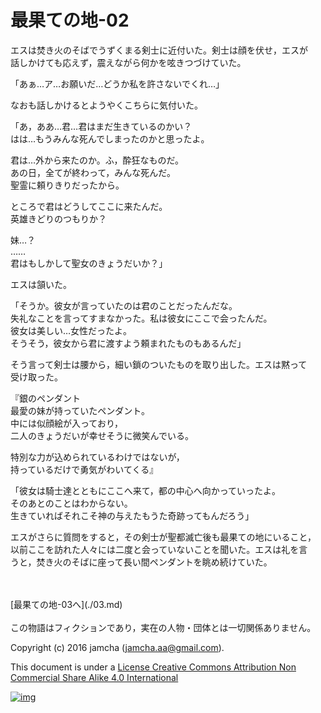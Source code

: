 # 最果ての地-02

エスは焚き火のそばでうずくまる剣士に近付いた。剣士は顔を伏せ，エスが  
話しかけても応えず，震えながら何かを呟きつづけていた。  

「あぁ…ア…お願いだ…どうか私を許さないでくれ…」  

なおも話しかけるとようやくこちらに気付いた。  

「あ，ああ…君…君はまだ生きているのかい？  
はは…もうみんな死んでしまったのかと思ったよ。  

君は…外から来たのか。ふ，酔狂なものだ。  
あの日，全てが終わって，みんな死んだ。  
聖霊に頼りきりだったから。  

ところで君はどうしてここに来たんだ。  
英雄きどりのつもりか？  

妹…？  
……  
君はもしかして聖女のきょうだいか？」  

エスは頷いた。  

「そうか。彼女が言っていたのは君のことだったんだな。  
失礼なことを言ってすまなかった。私は彼女にここで会ったんだ。  
彼女は美しい…女性だったよ。  
そうそう，彼女から君に渡すよう頼まれたものもあるんだ」  

そう言って剣士は腰から，細い鎖のついたものを取り出した。エスは黙って  
受け取った。  

『銀のペンダント  
最愛の妹が持っていたペンダント。  
中には似顔絵が入っており，  
二人のきょうだいが幸せそうに微笑んでいる。  

特別な力が込められているわけではないが，  
持っているだけで勇気がわいてくる』  

「彼女は騎士達とともにここへ来て，都の中心へ向かっていったよ。  
そのあとのことはわからない。  
生きていればそれこそ神の与えたもうた奇跡ってもんだろう」  

エスがさらに質問をすると，その剣士が聖都滅亡後も最果ての地にいること，  
以前ここを訪れた人々には二度と会っていないことを聞いた。エスは礼を言  
うと，焚き火のそばに座って長い間ペンダントを眺め続けていた。  

<br>  
<br>  
[最果ての地-03へ](./03.md)  

<br>  
<br>  
この物語はフィクションであり，実在の人物・団体とは一切関係ありません。  

Copyright (c) 2016 jamcha (jamcha.aa@gmail.com).  

This document is under a [License Creative Commons Attribution Non Commercial Share Alike 4.0 International](http://creativecommons.org/licenses/by-nc-sa/4.0/deed)  

[![img](http://i.creativecommons.org/l/by-nc-sa/3.0/80x15.png)](http://creativecommons.org/licenses/by-nc-sa/4.0/deed)